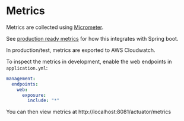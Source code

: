 # Metrics

Metrics are collected using [Micrometer](http://micrometer.io/).

See [production ready metrics](https://docs.spring.io/spring-boot/docs/current/reference/html/production-ready-metrics.html)
for how this integrates with Spring boot.

In production/test, metrics are exported to AWS Cloudwatch.

To inspect the metrics in development, enable the web endpoints in `application.yml`:

```yaml
management:
  endpoints:
    web:
      exposure:
        include: "*"
```

You can then view metrics at http://localhost:8081/actuator/metrics